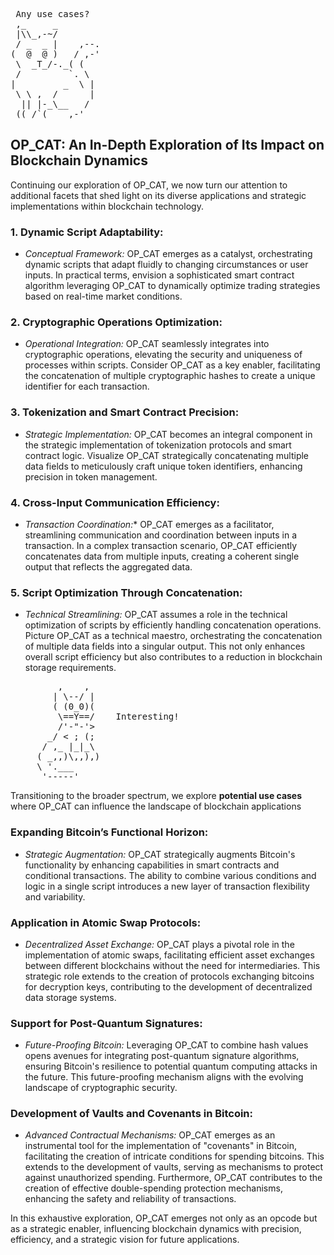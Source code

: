 <pre> Any use cases?
 ,_     _
 |\\_,-~/
 / _  _ |    ,--.
(  @  @ )   / ,-'
 \  _T_/-._( (
 /         `. \
|         _  \ |
 \ \ ,  /      |
  || |-_\__   /
 ((_/`(____,-'        
</pre>

## OP_CAT: An In-Depth Exploration of Its Impact on Blockchain Dynamics

Continuing our exploration of OP_CAT, we now turn our attention to additional facets that shed light on its diverse applications and strategic implementations within blockchain technology.

### 1. Dynamic Script Adaptability:
   - *Conceptual Framework:* OP_CAT emerges as a catalyst, orchestrating dynamic scripts that adapt fluidly to changing circumstances or user inputs. In practical terms, envision a sophisticated smart contract algorithm leveraging OP_CAT to dynamically optimize trading strategies based on real-time market conditions.

### 2. Cryptographic Operations Optimization:
   - *Operational Integration:* OP_CAT seamlessly integrates into cryptographic operations, elevating the security and uniqueness of processes within scripts. Consider OP_CAT as a key enabler, facilitating the concatenation of multiple cryptographic hashes to create a unique identifier for each transaction.

### 3. Tokenization and Smart Contract Precision:
   - *Strategic Implementation:* OP_CAT becomes an integral component in the strategic implementation of tokenization protocols and smart contract logic. Visualize OP_CAT strategically concatenating multiple data fields to meticulously craft unique token identifiers, enhancing precision in token management.

### 4. Cross-Input Communication Efficiency:
   - *Transaction Coordination:** OP_CAT emerges as a facilitator, streamlining communication and coordination between inputs in a transaction. In a complex transaction scenario, OP_CAT efficiently concatenates data from multiple inputs, creating a coherent single output that reflects the aggregated data.

### 5. Script Optimization Through Concatenation:
   - *Technical Streamlining:* OP_CAT assumes a role in the technical optimization of scripts by efficiently handling concatenation operations. Picture OP_CAT as a technical maestro, orchestrating the concatenation of multiple data fields into a singular output. This not only enhances overall script efficiency but also contributes to a reduction in blockchain storage requirements.

<pre>         ,    ,
        | \--/ |
        ( (0_0)(
         \==Y==/    Interesting!
         /'-"-'>
       _/ < ; (;
      / ,_ |_|_\
     ( _,,)\,,),)
     \ '.___
      '-----'</pre>

Transitioning to the broader spectrum, we explore **potential use cases** where OP_CAT can influence the landscape of blockchain applications
### Expanding Bitcoin’s Functional Horizon:
   - *Strategic Augmentation:* OP_CAT strategically augments Bitcoin's functionality by enhancing capabilities in smart contracts and conditional transactions. The ability to combine various conditions and logic in a single script introduces a new layer of transaction flexibility and variability.

### Application in Atomic Swap Protocols:
   - *Decentralized Asset Exchange:* OP_CAT plays a pivotal role in the implementation of atomic swaps, facilitating efficient asset exchanges between different blockchains without the need for intermediaries. This strategic role extends to the creation of protocols exchanging bitcoins for decryption keys, contributing to the development of decentralized data storage systems.

### Support for Post-Quantum Signatures:
   - *Future-Proofing Bitcoin:* Leveraging OP_CAT to combine hash values opens avenues for integrating post-quantum signature algorithms, ensuring Bitcoin's resilience to potential quantum computing attacks in the future. This future-proofing mechanism aligns with the evolving landscape of cryptographic security.

### Development of Vaults and Covenants in Bitcoin:
   - *Advanced Contractual Mechanisms:* OP_CAT emerges as an instrumental tool for the implementation of "covenants" in Bitcoin, facilitating the creation of intricate conditions for spending bitcoins. This extends to the development of vaults, serving as mechanisms to protect against unauthorized spending. Furthermore, OP_CAT contributes to the creation of effective double-spending protection mechanisms, enhancing the safety and reliability of transactions.

In this exhaustive exploration, OP_CAT emerges not only as an opcode but as a strategic enabler, influencing blockchain dynamics with precision, efficiency, and a strategic vision for future applications.
